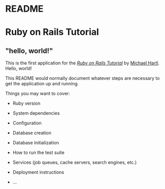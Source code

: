 # README

# Ruby on Rails Tutorial

## "hello, world!"

This is the first application for the
[*Ruby on Rails Tutorial*](https://railstutorial.jp/)
by [Michael Hartl](https://www.michaelhartl.com/). Hello, world!


This README would normally document whatever steps are necessary to get the
application up and running.

Things you may want to cover:

* Ruby version

* System dependencies

* Configuration

* Database creation

* Database initialization

* How to run the test suite

* Services (job queues, cache servers, search engines, etc.)

* Deployment instructions

* ...
